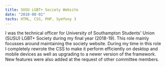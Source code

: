 ```yaml
---
title: SUSU LGBT+ Society Website
date: "2018-08-01"
techs: HTML, CSS, PHP, Symfony 3
---
```

I was the technical officer for University of Southampton Students' Union (SUSU) LGBT+ Society during my final year (2018-19). This role mainly focusses around maintaining the society website. During my time in this role I completely rewrote the CSS to make it perform efficiently on desktop and mobile devices as well as upgrading to a newer version of the framework. New features were also added at the request of other committee members.

